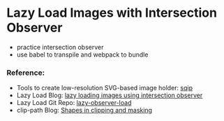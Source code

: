 # Lazy Load Images with Intersection Observer
- practice intersection observer
- use babel to transpile and webpack to bundle

### Reference:
- Tools to create low-resolution SVG-based image holder: [sqip](https://github.com/technopagan/sqip)
- Lazy Load Blog: [lazy loading images using intersection observer](https://deanhume.com/lazy-loading-images-using-intersection-observer/)
- Lazy Load Git Repo: [lazy-observer-load](https://github.com/deanhume/lazy-observer-load)
- clip-path Blog: [Shapes in clipping and masking](https://hacks.mozilla.org/2017/06/css-shapes-clipping-and-masking/)